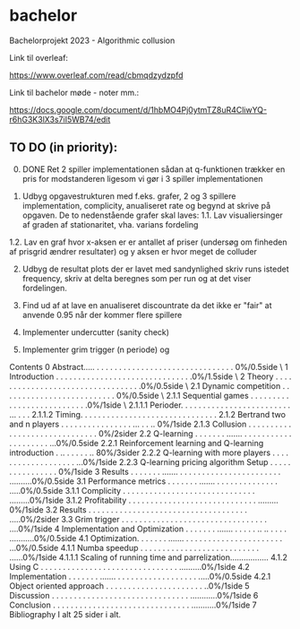 # bachelor

Bachelorprojekt 2023 - Algorithmic collusion

Link til overleaf: 

https://www.overleaf.com/read/cbmqdzydzpfd

Link til bachelor møde - noter mm.:

https://docs.google.com/document/d/1hbMO4Pj0ytmTZ8uR4CliwYQ-r6hG3K3lX3s7iI5WB74/edit

## TO DO (in priority):
0. DONE Ret 2 spiller implementationen sådan at q-funktionen trækker en pris for modstanderen ligesom vi gør i 3 spiller implementationen

1. Udbyg opgavestrukturen med f.eks. grafer, 2 og 3 spillere implementation,      complicity, anualiseret rate og begynd at skrive på opgaven. De to nedenstående grafer skal laves:
  1.1. Lav visualiersinger af graden af stationaritet, vha. varians fordeling

  1.2. Lav en graf hvor x-aksen er er antallet af priser (undersøg om finheden af prisgrid ændrer resultater) og y aksen er hvor meget de colluder

2. Udbyg de resultat plots der er lavet med sandynlighed skriv runs istedet frequency, skriv at delta beregnes som per run og at det viser fordelingen. 

3. Find ud af at lave en anualiseret discountrate da det ikke er "fair" at anvende 0.95 når der kommer flere spillere

4. Implementer undercutter (sanity check)

5. Implementer grim trigger (n periode) og



Contents
0 Abstract….. . . . . . . . . . . . . . . . . . . . . . . . . . . . . . . . 0%/0.5side \\
1 Introduction . . . . . . . . . . . . . . . . . . . . . . . . . . . . . . .0%/1.5side \\
2 Theory . . . . . . . . . . . . . . . . . . . . . . . . . . . . . . . . . .0%/0.5side \\
2.1 Dynamic competition . . . . . . . . . . . . . . . . . . . . . . . . . . 0%/0.5side \\
2.1.1 Sequential games . . . . . . . . . . . . . . . . . . . . . . . . . . .0%/1side \\
2.1.1.1 Perioder. . . . . . . . . . . . . . . . . . . . . . . . . ... . . . 
2.1.1.2 Timing. . . . . . . . . . . . . . . . . . . . . . . . . . . . . . .
2.1.2 Bertrand two and n players . . . . . . . . . . . . . . . . ... . . .. 0%/1side
2.1.3 Collusion . . . . . . . . . . . . . . . . . . . . . . . . . . . . . . 0%/2sider
2.2 Q-learning . . . . . . . ……. . . . . . . . . . . . . . . . . . . . . ...0%/0.5side
2.2.1 Reinforcement learning and Q-learning introduction . .. . . . . . ..  80%/3sider
2.2.2 Q-learning with more players . . . . . . . . . . . . . . . . . . . ...0%/1side
2.2.3 Q-learning pricing algorithm Setup . . . . . . . . . . . . . . . . 0%/1side
3 Results . . . . . . . ……. . . . . . . . . . . . . . . . . . . . . . . . ……….0%/0.5side
3.1 Performance metrics . . . . . . . ……. . . . . . . . . . . . . . . .….0%/0.5side
3.1.1 Complicity . . . . . . . . . . . . . . . . . . . . . . . . . . . . . . .……..0%/1side
3.1.2 Profitability . . . . . . . . . . . . . . . . . . . . . . . . . . . . . ………0%/1side
3.2 Results . . . . . . . . . . . . . . . . . . . . . . . . . . . . . . . . . . . . …..0%/2sider
3.3 Grim trigger . . . . . . . . . . . . . . . . . . . . . . . . . . . . . . . . . ….0%/1side
4 Implementation and Optimization . . . . . . . ……. . . . . . .. .. . . . . .……….0%/0.5side
4.1 Optimization. . . . . . . ……. . . . . . . . . . . . . . . . . . . . . . . ...0%/0.5side
4.1.1 Numba speedup . . . . . . . . . . . . . . . . . . . . . . . . . . . …...0%/1side
4.1.1.1 Scaling of running time and parrelization……………..
4.1.2 Using C . . . . . . . . . . . . . . . . . . . . . . . . . . . . . . . ……….0%/1side
4.2 Implementation . . . . . . . ……. . . . . . . . . . . . . . . . . . . .….0%/0.5side
4.2.1 Object oriented approach . . . . . . . . . . . . . . . . . . . . . . ..0%/1side 
5 Discussion . . . . . . . . . . . . . . . . . . . . . . . . . . . . . . . ………...0%/1side
6 Conclusion . . . . . . . . . . . . . . . . . . . . . . . . . . . . . . . ………..0%/1side
7 Bibliography
I alt 25 sider i alt.
